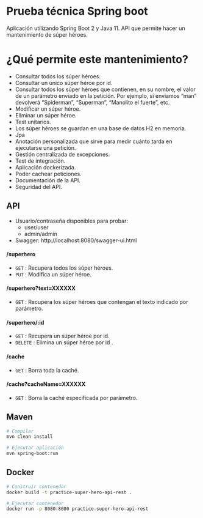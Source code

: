 ﻿# Prueba técnica Spring boot

Aplicación utilizando Spring Boot 2 y Java 11. API que permite hacer un mantenimiento de súper héroes.


# ¿Qué permite este mantenimiento?

* Consultar todos los súper héroes. 
* Consultar un único súper héroe por id. 
* Consultar todos los súper héroes que contienen, en su nombre, el valor de un parámetro enviado en la petición. Por ejemplo, si enviamos “man” devolverá “Spiderman”, “Superman”, “Manolito el fuerte”, etc. 
* Modificar un súper héroe. 
* Eliminar un súper héroe. 
* Test unitarios.
* Los súper héroes se guardan en una base de datos H2 en memoria.
* Jpa 
* Anotación personalizada que sirve para medir cuánto tarda en ejecutarse una petición.
* Gestión centralizada de excepciones. 
* Test de integración. 
* Aplicación dockerizada. 
* Poder cachear peticiones. 
* Documentación de la API. 
* Seguridad del API.


## API

* Usuario/contraseña disponibles para probar:
	*  user/user
	* admin/admin
* Swagger: http://localhost:8080/swagger-ui.html

#### /superhero
* `GET` : Recupera todos los súper héroes.
* `PUT` : Modifica un súper héroe.

#### /superhero?text=XXXXXX
* `GET` : Recupera los súper héroes que contengan el texto indicado por parámetro.

#### /superhero/:id
* `GET` : Recupera un súper héroe por id.
* `DELETE` : Elimina un súper héroe por id .
#### /cache
* `GET` : Borra toda la caché.
#### /cache?cacheName=XXXXXX
* `GET` : Borra la caché especificada por parámetro.

## Maven
```bash
# Compilar
mvn clean install
```
```bash
# Ejecutar aplicación
mvn spring-boot:run
```

## Docker
```bash
# Construir contenedor
docker build -t practice-super-hero-api-rest .
```
```bash
# Ejecutar contenedor
docker run -p 8080:8080 practice-super-hero-api-rest
```
